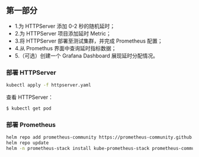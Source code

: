 ## 第一部分
- 1.为 HTTPServer 添加 0-2 秒的随机延时；
- 2.为 HTTPServer 项目添加延时 Metric；
- 3.将 HTTPServer 部署至测试集群，并完成 Prometheus 配置；
- 4.从 Promethus 界面中查询延时指标数据；
- 5.（可选）创建一个 Grafana Dashboard 展现延时分配情况。


### 部署 HTTPServer
```bash
kubectl apply -f httpserver.yaml
```
查看 HTTPServer：
```bash
$ kubectl get pod
```
### 部署 Prometheus
```bash
helm repo add prometheus-community https://prometheus-community.github.io/helm-charts
helm repo update
helm -n prometheus-stack install kube-prometheus-stack prometheus-community/kube-prometheus-stack --create-namespace
```

